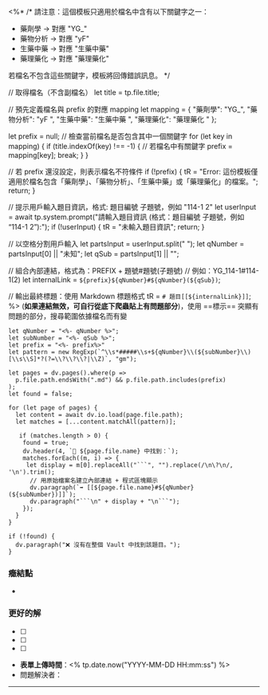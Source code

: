 <%*
/* 
  請注意：這個模板只適用於檔名中含有以下關鍵字之一：
  - 藥劑學  → 對應 "YG_"
  - 藥物分析 → 對應 "yF"
  - 生藥中藥 → 對應 "生藥中藥"
  - 藥理藥化 → 對應 "藥理藥化"

  若檔名不包含這些關鍵字，模板將回傳錯誤訊息。
*/

// 取得檔名（不含副檔名）
let title = tp.file.title;

// 預先定義檔名與 prefix 的對應 mapping
let mapping = {
  "藥劑學": "YG_",
  "藥物分析": "yF ",
  "生藥中藥": "生藥中藥 ",
  "藥理藥化": "藥理藥化 "
};

let prefix = null;
// 檢查當前檔名是否包含其中一個關鍵字
for (let key in mapping) {
  if (title.indexOf(key) !== -1) {  // 若檔名中有關鍵字
    prefix = mapping[key];
    break;
  }
}

// 若 prefix 還沒設定，則表示檔名不符條件
if (!prefix) {
  tR = "Error: 這份模板僅適用於檔名包含「藥劑學」、「藥物分析」、「生藥中藥」或「藥理藥化」的檔案。";
  return;
}

// 提示用戶輸入題目資訊，格式: 題目編號 子題號，例如 "114-1 2"
let userInput = await tp.system.prompt("請輸入題目資訊 (格式：題目編號 子題號，例如 “114-1 2”):");
if (!userInput) { 
  tR = "未輸入題目資訊";
  return;
}

// 以空格分割用戶輸入
let partsInput = userInput.split(" ");
let qNumber = partsInput[0] || "未知";
let qSub = partsInput[1] || "";

// 組合內部連結，格式為：PREFIX + 題號#題號(子題號)
// 例如：YG_114-1#114-1(2)
let internalLink = `${prefix}${qNumber}#${qNumber}(${qSub})`;

// 輸出最終標題：使用 Markdown 標題格式
tR = `# 題目[[${internalLink}]]`;
%>
(**如果連結無效，可自行從底下爬蟲貼上有問題部分**)，使用 ==標示== 突顯有問題的部分，搜尋範圍依據檔名而有變
```dataviewjs
let qNumber = "<%- qNumber %>";
let subNumber = "<%- qSub %>";
let prefix = "<%- prefix%>"
let pattern = new RegExp(`^\\s*#####\\s+${qNumber}\\(${subNumber}\\)[\\s\\S]*?(?=\\?\\?\\?|\\Z)`, "gm");

let pages = dv.pages().where(p =>
  p.file.path.endsWith(".md") && p.file.path.includes(prefix)
);
let found = false;

for (let page of pages) {
  let content = await dv.io.load(page.file.path);
  let matches = [...content.matchAll(pattern)];

   if (matches.length > 0) {
    found = true;
    dv.header(4, `📘 ${page.file.name} 中找到：`);
    matches.forEach((m, i) => {
	 let display = m[0].replaceAll("```", "").replace(/\n\?\n/, '\n').trim();
      // 用原始檔案名建立內部連結 + 程式區塊顯示
      dv.paragraph(`➡️ [[${page.file.name}#${qNumber}(${subNumber})]]`);
      dv.paragraph("```\n" + display + "\n```");
    });
  }
}

if (!found) {
  dv.paragraph("❌ 沒有在整個 Vault 中找到該題目。");
}

````




### 癥結點

- 



### 更好的解
- [ ] 
- [ ] 
- [ ] 

- **表單上傳時間**：<% tp.date.now("YYYY-MM-DD HH:mm:ss") %>
- 問題解決者：

---
